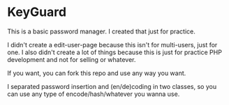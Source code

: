# KeyGuard
This is a basic password manager. I created that just for practice.

I didn't create a edit-user-page because this isn't for multi-users, just for one. I also didn't create a lot of things because this is just for practice PHP development and not for selling or whatever.

If you want, you can fork this repo and use any way you want.

I separated password insertion and (en/de)coding in two classes, so you can use any type of encode/hash/whatever you wanna use.